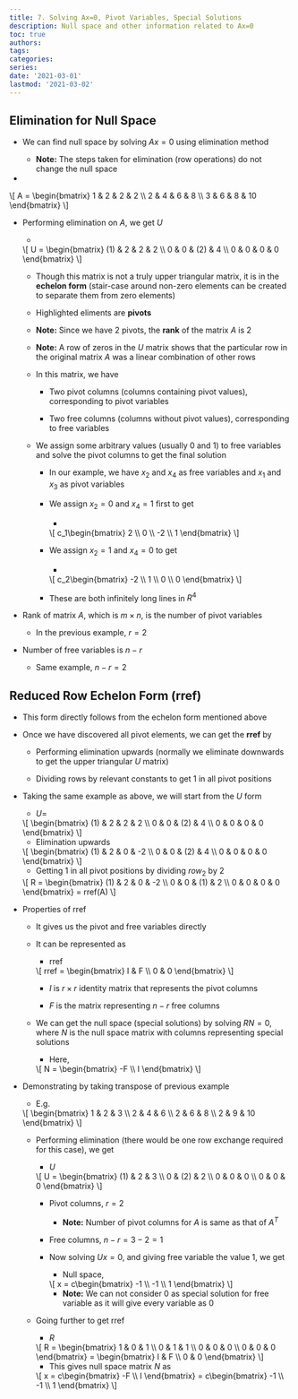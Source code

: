 ```yaml
---
title: 7. Solving Ax=0, Pivot Variables, Special Solutions
description: Null space and other information related to Ax=0
toc: true
authors:
tags:
categories:
series:
date: '2021-03-01'
lastmod: '2021-03-02'
---
```


## Elimination for Null Space

- We can find null space by solving $Ax=0$ using elimination method

    - **Note:** The steps taken for elimination (row operations) do not change the null space

- 
<div>
\[
    A = \begin{bmatrix}
    1 & 2 & 2 & 2 \\
    2 & 4 & 6 & 8 \\
    3 & 6 & 8 & 10
    \end{bmatrix}
\]
</div>
 
- Performing elimination on $A$, we get $U$

    - 
    <div>
    \[
        U = \begin{bmatrix}
        (1) & 2 & 2 & 2 \\
        0 & 0 & (2) & 4 \\
        0 & 0 & 0 & 0
        \end{bmatrix}
    \]
    </div>

    - Though this matrix is not a truly upper triangular matrix, it is in the **echelon form** (stair-case around non-zero elements can be created to separate them from zero elements)

    - Highlighted eliments are **pivots**

    - **Note:** Since we have $2$ pivots, the **rank** of the matrix $A$ is $2$

    - **Note:** A row of zeros in the $U$ matrix shows that the particular row in the original matrix $A$ was a linear combination of other rows

    - In this matrix, we have

        - Two pivot columns (columns containing pivot values), corresponding to pivot variables

        - Two free columns (columns without pivot values), corresponding to free variables

    - We assign some arbitrary values (usually 0 and 1) to free variables and solve the pivot columns to get the final solution

        - In our example, we have $x_2$ and $x_4$ as free variables and $x_1$ and $x_3$ as pivot variables

        - We assign $x_2 = 0$ and $x_4 = 1$ first to get

            - 
            <div>
            \[
                c_1\begin{bmatrix}
                2 \\ 0 \\ -2 \\ 1
                \end{bmatrix}
            \]
            </div>

        - We assign $x_2 = 1$ and $x_4 = 0$ to get

          - 
          <div>
          \[
              c_2\begin{bmatrix}
              -2 \\ 1 \\ 0 \\ 0
              \end{bmatrix}
          \]
          </div>

        - These are both infinitely long lines in $R^4$

- Rank of matrix $A$, which is $m \times n$, is the number of pivot variables

    - In the previous example, $r = 2$

- Number of free variables is $n - r$

    - Same example, $n - r = 2$

## Reduced Row Echelon Form (rref)

- This form directly follows from the echelon form mentioned above 

- Once we have discovered all pivot elements, we can get the **rref** by

    - Performing elimination upwards (normally we eliminate downwards to get the upper triangular $U$ matrix)

    - Dividing rows by relevant constants to get $1$ in all pivot positions

- Taking the same example as above, we will start from the $U$ form

    - $U=$

    <div>
    \[
        \begin{bmatrix}
        (1) & 2 & 2 & 2 \\
        0 & 0 & (2) & 4 \\
        0 & 0 & 0 & 0
        \end{bmatrix}
    \]
    </div>

    - Elimination upwards

    <div>
    \[
        \begin{bmatrix}
        (1) & 2 & 0 & -2 \\
        0 & 0 & (2) & 4 \\
        0 & 0 & 0 & 0
        \end{bmatrix}
    \]
    </div>

    - Getting $1$ in all pivot positions by dividing $row_2$ by $2$

    <div>
    \[
        R = \begin{bmatrix}
        (1) & 2 & 0 & -2 \\
        0 & 0 & (1) & 2 \\
        0 & 0 & 0 & 0
        \end{bmatrix} = rref(A)
    \]
    </div>

- Properties of rref

    - It gives us the pivot and free variables directly

    - It can be represented as

        - rref

        <div>
        \[
            rref = \begin{bmatrix}
            I & F \\
            0 & 0
            \end{bmatrix}
        \]
        </div>

        - $I$ is $r \times r$ identity matrix that represents the pivot columns

        - $F$ is the matrix representing $n - r$ free columns

    - We can get the null space (special solutions) by solving $RN = 0$, where $N$ is the null space matrix with columns representing special solutions

        - Here,

        <div>
        \[
            N = \begin{bmatrix}
            -F \\ I
            \end{bmatrix}
        \]
        </div>

- Demonstrating by taking transpose of previous example

    - E.g.
    
    <div>
    \[
        \begin{bmatrix}
         1 & 2 & 3 \\
         2 & 4 & 6 \\
         2 & 6 & 8 \\
         2 & 9 & 10
        \end{bmatrix}
    \]
    </div>

    - Performing elimination (there would be one row exchange required for this case), we get

        - $U$
        
        <div>
        \[
            U = \begin{bmatrix}
            (1) & 2 & 3 \\
            0 & (2) & 2 \\
            0 & 0 & 0 \\
            0 & 0 & 0
            \end{bmatrix}
        \]
        </div>
    
        - Pivot columns, $r = 2$
        
            - **Note:** Number of pivot columns for $A$ is same as that of $A^T$
          
        - Free columns, $n - r = 3 - 2 = 1$
        
        - Now solving $Ux = 0$, and giving free variable the value $1$, we get
        
            - Null space,

            <div>
            \[
                x = c\begin{bmatrix}
                -1 \\ -1 \\ 1
                \end{bmatrix}
            \]
            </div>

            - **Note:** We can not consider $0$ as special solution for free variable as it will give every variable as 0

    - Going further to get rref

        - $R$

        <div>
        \[
            R = \begin{bmatrix}
            1 & 0 & 1 \\
            0 & 1 & 1 \\
            0 & 0 & 0 \\
            0 & 0 & 0
            \end{bmatrix} = 
            \begin{bmatrix}
            I & F \\
            0 & 0
            \end{bmatrix}
        \]
        </div>

        - This gives null space matrix $N$ as

        <div>
        \[
            x = c\begin{bmatrix}
            -F \\ I
            \end{bmatrix} = 
            c\begin{bmatrix}
            -1 \\ -1 \\ 1
            \end{bmatrix}
        \]
        </div>